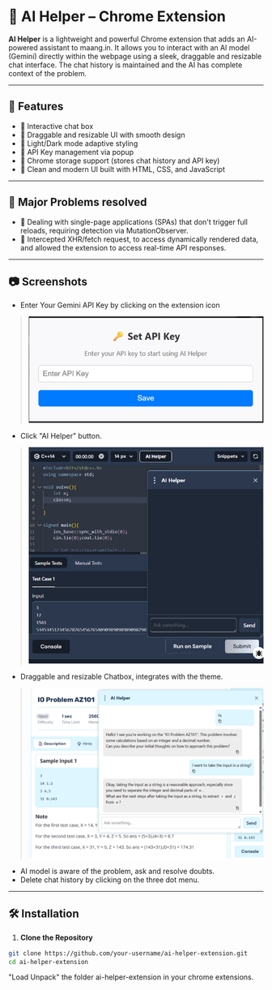# 🧠 AI Helper – Chrome Extension

**AI Helper** is a lightweight and powerful Chrome extension that adds an AI-powered assistant to maang.in. It allows you to interact with an AI model (Gemini) directly within the webpage using a sleek, draggable and resizable chat interface. The chat history is maintained and the AI has complete context of the problem.

---

## 🚀 Features

- 💬 Interactive chat box
- 🧲 Draggable and resizable UI with smooth design
- 🌙 Light/Dark mode adaptive styling
- 🔑 API Key management via popup
- 💾 Chrome storage support (stores chat history and API key)
- 📜 Clean and modern UI built with HTML, CSS, and JavaScript

---

## 🧩 Major Problems resolved
- 🧭 Dealing with single-page applications (SPAs) that don't trigger full reloads, requiring detection via MutationObserver.
- 🔄 Intercepted XHR/fetch request, to access dynamically rendered data, and allowed the extension to access real-time API responses.

---

## 📷 Screenshots

- Enter Your Gemini API Key by clicking on the extension icon
> ![alt text](assets/popup.png)

- Click "AI Helper" button.
> ![alt text](assets/chatBox.png)

- Draggable and resizable Chatbox, integrates with the theme.
> ![alt text](assets/chatBoxThemeChange.png)

- AI model is aware of the problem, ask and resolve doubts.
- Delete chat history by clicking on the three dot menu.

---

## 🛠️ Installation

1. **Clone the Repository**

```bash
git clone https://github.com/your-username/ai-helper-extension.git
cd ai-helper-extension
```

"Load Unpack" the folder ai-helper-extension in your chrome extensions.
